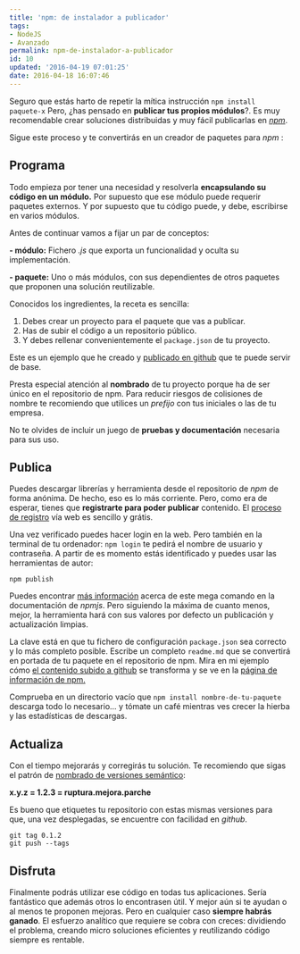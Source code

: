 ```yaml
---
title: 'npm: de instalador a publicador'
tags:
- NodeJS
- Avanzado
permalink: npm-de-instalador-a-publicador
id: 10
updated: '2016-04-19 07:01:25'
date: 2016-04-18 16:07:46
---
```


Seguro que estás harto de repetir la mítica instrucción `npm install paquete-x` Pero, ¿has pensado en **publicar tus propios módulos**?. Es muy recomendable crear soluciones distribuidas y muy fácil publicarlas en [*npm*](https://www.npmjs.com/).

Sigue este proceso y te convertirás en un creador de paquetes para *npm* :

## Programa

Todo empieza por tener una necesidad y resolverla **encapsulando su código en un módulo.** Por supuesto que ese módulo puede requerir paquetes externos. Y por supuesto que tu código puede, y debe, escribirse en varios módulos.

Antes de continuar vamos a fijar un par de conceptos:

**- módulo:** Fichero *.js* que exporta un funcionalidad y oculta su implementación.

**- paquete:** Uno o más módulos, con sus dependientes de otros paquetes que proponen una solución reutilizable.

Conocidos los ingredientes, la receta es sencilla:

1. Debes crear un proyecto para el paquete que vas a publicar.
2. Has de subir el código a un repositorio público.
3. Y debes rellenar convenientemente el `package.json` de tu proyecto.

Este es un ejemplo que he creado y [publicado en github](https://github.com/AgoraBinaria/ab-ftp) que te puede servir de base.

Presta especial atención al **nombrado** de tu proyecto porque ha de ser único en el repositorio de npm. Para reducir riesgos de colisiones de nombre te recomiendo que utilices un *prefijo* con tus iniciales o las de tu empresa.

No te olvides de incluir un juego de **pruebas y documentación** necesaria para sus uso.

## Publica

Puedes descargar librerías y herramienta desde el repositorio de *npm* de forma anónima. De hecho, eso es lo más corriente. Pero, como era de esperar, tienes que **registrarte para poder publicar** contenido. El [proceso de registro](https://www.npmjs.com/signup) vía web es sencillo y grátis.

Una vez verificado puedes hacer login en la web. Pero también en la terminal de tu ordenador: `npm login` te pedirá el nombre de usuario y contraseña. A partir de es momento estás identificado y puedes usar las herramientas de autor:

```
npm publish
```

Puedes encontrar [más información](https://docs.npmjs.com/cli/publish) acerca de este mega comando en la documentación de *npmjs*. Pero siguiendo la máxima de cuanto menos, mejor, la herramienta hará con sus valores por defecto un publicación y actualización limpias.

La clave está en que tu fichero de configuración `package.json` sea correcto y lo más completo posible. Escribe un completo `readme.md` que se convertirá en portada de tu paquete en el repositorio de npm. Mira en mi ejemplo cómo [el contenido subido a github](https://github.com/AgoraBinaria/ab-ftp) se transforma y se ve en la [página de información de npm.](https://www.npmjs.com/package/ab-ftp)


Comprueba en un directorio vacío que `npm install nombre-de-tu-paquete` descarga todo lo necesario... y tómate un café mientras ves crecer la hierba y las estadísticas de descargas.


## Actualiza

Con el tiempo mejorarás y corregirás tu solución. Te recomiendo que sigas el patrón de [nombrado de versiones semántico](http://semver.org/):

**x.y.z = 1.2.3 = ruptura.mejora.parche**

Es bueno que etiquetes tu repositorio con estas mismas versiones para que, una vez desplegadas, se encuentre con facilidad en *github*.

```
git tag 0.1.2
git push --tags
```


## Disfruta

Finalmente podrás utilizar ese código en todas tus aplicaciones. Sería fantástico que además otros lo encontrasen útil. Y mejor aún si te ayudan o al menos te proponen mejoras. Pero en cualquier caso **siempre habrás ganado**. El esfuerzo analítico que requiere se cobra con creces: dividiendo el problema, creando micro soluciones eficientes y reutilizando código siempre es rentable.